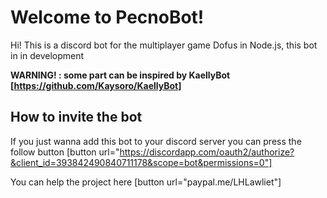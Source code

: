 # Welcome to PecnoBot!

Hi! This is a discord bot for the multiplayer game Dofus in Node.js, this bot in in development

**WARNING! : some part can be inspired by KaellyBot [https://github.com/Kaysoro/KaellyBot]**

## How to invite the bot

If you just wanna add this bot to your discord server you can press the follow button 
[button url="https://discordapp.com/oauth2/authorize?&client_id=393842490840711178&scope=bot&permissions=0"]

You can help the project here [button url="paypal.me/LHLawliet"]

